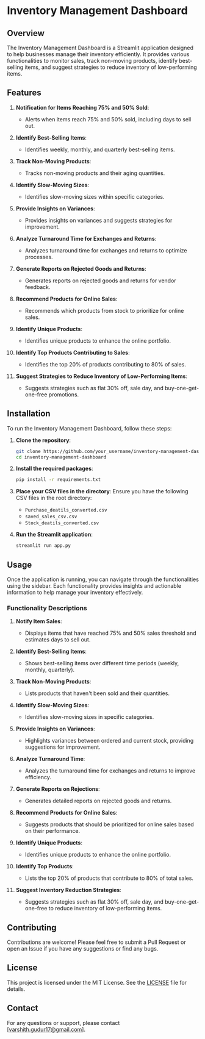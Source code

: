 # Inventory Management Dashboard

## Overview

The Inventory Management Dashboard is a Streamlit application designed to help businesses manage their inventory efficiently. It provides various functionalities to monitor sales, track non-moving products, identify best-selling items, and suggest strategies to reduce inventory of low-performing items.

## Features

1. **Notification for Items Reaching 75% and 50% Sold**:
   - Alerts when items reach 75% and 50% sold, including days to sell out.

2. **Identify Best-Selling Items**:
   - Identifies weekly, monthly, and quarterly best-selling items.

3. **Track Non-Moving Products**:
   - Tracks non-moving products and their aging quantities.

4. **Identify Slow-Moving Sizes**:
   - Identifies slow-moving sizes within specific categories.

5. **Provide Insights on Variances**:
   - Provides insights on variances and suggests strategies for improvement.

6. **Analyze Turnaround Time for Exchanges and Returns**:
   - Analyzes turnaround time for exchanges and returns to optimize processes.

7. **Generate Reports on Rejected Goods and Returns**:
   - Generates reports on rejected goods and returns for vendor feedback.

8. **Recommend Products for Online Sales**:
   - Recommends which products from stock to prioritize for online sales.

9. **Identify Unique Products**:
   - Identifies unique products to enhance the online portfolio.

10. **Identify Top Products Contributing to Sales**:
    - Identifies the top 20% of products contributing to 80% of sales.

11. **Suggest Strategies to Reduce Inventory of Low-Performing Items**:
    - Suggests strategies such as flat 30% off, sale day, and buy-one-get-one-free promotions.

## Installation

To run the Inventory Management Dashboard, follow these steps:

1. **Clone the repository**:
    ```bash
    git clone https://github.com/your_username/inventory-management-dashboard.git
    cd inventory-management-dashboard
    ```

2. **Install the required packages**:
    ```bash
    pip install -r requirements.txt
    ```

3. **Place your CSV files in the directory**:
    Ensure you have the following CSV files in the root directory:
    - `Purchase_deatils_converted.csv`
    - `saved_sales_csv.csv`
    - `Stock_deatils_converted.csv`

4. **Run the Streamlit application**:
    ```bash
    streamlit run app.py
    ```

## Usage

Once the application is running, you can navigate through the functionalities using the sidebar. Each functionality provides insights and actionable information to help manage your inventory effectively.

### Functionality Descriptions

1. **Notify Item Sales**:
   - Displays items that have reached 75% and 50% sales threshold and estimates days to sell out.

2. **Identify Best-Selling Items**:
   - Shows best-selling items over different time periods (weekly, monthly, quarterly).

3. **Track Non-Moving Products**:
   - Lists products that haven't been sold and their quantities.

4. **Identify Slow-Moving Sizes**:
   - Identifies slow-moving sizes in specific categories.

5. **Provide Insights on Variances**:
   - Highlights variances between ordered and current stock, providing suggestions for improvement.

6. **Analyze Turnaround Time**:
   - Analyzes the turnaround time for exchanges and returns to improve efficiency.

7. **Generate Reports on Rejections**:
   - Generates detailed reports on rejected goods and returns.

8. **Recommend Products for Online Sales**:
   - Suggests products that should be prioritized for online sales based on their performance.

9. **Identify Unique Products**:
   - Identifies unique products to enhance the online portfolio.

10. **Identify Top Products**:
    - Lists the top 20% of products that contribute to 80% of total sales.

11. **Suggest Inventory Reduction Strategies**:
    - Suggests strategies such as flat 30% off, sale day, and buy-one-get-one-free to reduce inventory of low-performing items.

## Contributing

Contributions are welcome! Please feel free to submit a Pull Request or open an Issue if you have any suggestions or find any bugs.

## License

This project is licensed under the MIT License. See the [LICENSE](LICENSE) file for details.

## Contact

For any questions or support, please contact [varshith.gudur17@gmail.com].
